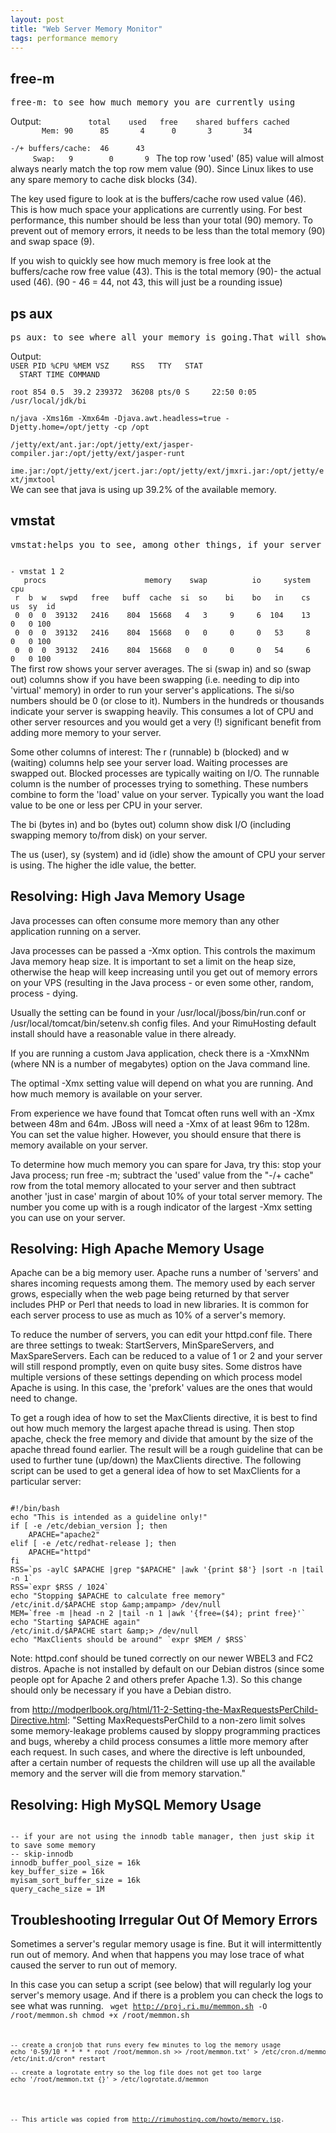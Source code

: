 ```yaml
---
layout: post
title: "Web Server Memory Monitor"
tags: performance memory
---
```


<h2>free-m</h2>
<pre>
free-m: to see how much memory you are currently using
</pre>
Output:
<code>&nbsp;&nbsp;&nbsp;&nbsp;&nbsp;&nbsp;&nbsp;&nbsp;&nbsp; total &nbsp;&nbsp; used&nbsp;&nbsp; free&nbsp;&nbsp;&nbsp; shared buffers cached<br> &nbsp;&nbsp;&nbsp;&nbsp;&nbsp;&nbsp;Mem:&nbsp;90&nbsp;&nbsp;&nbsp;&nbsp;&nbsp; 85 &nbsp;&nbsp;&nbsp;&nbsp;&nbsp; 4&nbsp;&nbsp;&nbsp;&nbsp;&nbsp; 0 &nbsp;&nbsp;&nbsp;&nbsp;&nbsp; 3&nbsp;&nbsp;&nbsp;&nbsp;&nbsp;&nbsp; 34<br>
-/+ buffers/cache:&nbsp; 46&nbsp;&nbsp;&nbsp;&nbsp;&nbsp; 43<br> &nbsp;&nbsp;&nbsp;&nbsp;Swap:&nbsp;&nbsp; 9&nbsp;&nbsp;&nbsp;&nbsp;&nbsp;&nbsp;&nbsp; 0 &nbsp;&nbsp;&nbsp;&nbsp;&nbsp; 9 </code>
The top row 'used' (85) value will almost always nearly match the top row mem value (90).  Since Linux likes to use any spare memory to cache disk blocks (34).

The key used figure to look at is the buffers/cache row used value (46).  This is how much space your applications are currently using.  For best performance, this number should be less than your total (90) memory.  To prevent out of memory errors, it needs to be less than the total memory (90) and swap space (9).

If you wish to quickly see how much memory is free look at the buffers/cache row free value (43). This is the total memory (90)- the actual used (46). (90 - 46 = 44, not 43, this will just be a rounding issue)


<h2>ps aux</h2>
<pre>
ps aux: to see where all your memory is going.That will show the percentage of memory each process is using.  You can use it to identify the top memory users (usually Apache, MySQL and Java processes).
</pre>
Output:
<code>
USER PID %CPU %MEM VSZ&nbsp;&nbsp;&nbsp;&nbsp; RSS&nbsp;&nbsp; TTY&nbsp;&nbsp; STAT
&nbsp; START TIME COMMAND<br>
root 854 0.5&nbsp; 39.2 239372&nbsp; 36208 pts/0 S&nbsp;&nbsp;&nbsp;&nbsp; 22:50 0:05
/usr/local/jdk/bi<br>
n/java -Xms16m -Xmx64m -Djava.awt.headless=true -Djetty.home=/opt/jetty -cp /opt<br>
/jetty/ext/ant.jar:/opt/jetty/ext/jasper-compiler.jar:/opt/jetty/ext/jasper-runt<br>
ime.jar:/opt/jetty/ext/jcert.jar:/opt/jetty/ext/jmxri.jar:/opt/jetty/ext/jmxtool
</code>
We can see that java is using up 39.2% of the available memory.


<h2>vmstat</h2>
<pre>
vmstat:helps you to see, among other things, if your server is swapping.
</pre>
<code>
- vmstat 1 2
   procs                      memory    swap          io     system         cpu
 r  b  w   swpd   free   buff  cache  si  so    bi    bo   in    cs  us  sy  id
 0  0  0  39132   2416    804  15668   4   3     9     6  104    13   0   0 100
 0  0  0  39132   2416    804  15668   0   0     0     0   53     8   0   0 100
 0  0  0  39132   2416    804  15668   0   0     0     0   54     6   0   0 100
</code>
The first row shows your server averages.  The si (swap in) and so (swap out) columns show if you have been swapping (i.e. needing to dip into 'virtual' memory) in order to run your server's applications.  The si/so numbers should be 0 (or close to it).  Numbers in the hundreds or thousands indicate your server is swapping heavily.  This consumes a lot of CPU and other server resources and you would get a very (!) significant benefit from adding more memory to your server.

Some other columns of interest: The r (runnable) b (blocked) and w (waiting) columns help see your server load.  Waiting processes are swapped out.  Blocked processes are typically waiting on I/O.  The runnable column is the number of processes trying to something.  These numbers combine to form the 'load' value on your server.  Typically you want the load value to be one or less per CPU in your server.

The bi (bytes in) and bo (bytes out) column show disk I/O (including swapping memory to/from disk) on your server.

The us (user), sy (system) and id (idle) show the amount of CPU your server is using.  The higher the idle value, the better.

<h2>Resolving: High Java Memory Usage</h2>
Java processes can often consume more memory than any other application running on a server.

Java processes can be passed a -Xmx option.  This controls the maximum Java memory heap size.  It is important to set a limit on the heap size, otherwise the heap will keep increasing until you get out of memory errors on your VPS (resulting in the Java process - or even some other, random, process - dying.

Usually the setting can be found in your /usr/local/jboss/bin/run.conf or /usr/local/tomcat/bin/setenv.sh config files.  And your RimuHosting default install should have a reasonable value in there already.

If you are running a custom Java application, check there is a -XmxNNm (where NN is a number of megabytes) option on the Java command line.

The optimal -Xmx setting value will depend on what you are running.  And how much memory is available on your server.

From experience we have found that Tomcat often runs well with an -Xmx between 48m and 64m.  JBoss will need a -Xmx of at least 96m to 128m.  You can set the value higher.  However, you should ensure that there is memory available on your server.

To determine how much memory you can spare for Java, try this: stop your Java process; run free -m; subtract the 'used' value from the "-/+ cache" row from the total memory allocated to your server and then subtract another 'just in case' margin of about 10% of your total server memory.  The number you come up with is a rough indicator of the largest -Xmx setting you can use on your server.

<h2>Resolving: High Apache Memory Usage</h2>
Apache can be a big memory user.  Apache runs a number of 'servers' and shares incoming requests among them.  The memory used by each server grows, especially when the web page being returned by that server includes PHP or Perl that needs to load in new libraries.  It is common for each server process to use as much as 10% of a server's memory.

To reduce the number of servers, you can edit your httpd.conf file.  There are three settings to tweak: StartServers, MinSpareServers, and MaxSpareServers.  Each can be reduced to a value of 1 or 2 and your server will still respond promptly, even on quite busy sites.  Some distros have multiple versions of these settings depending on which process model Apache is using.  In this case, the 'prefork' values are the ones that would need to change.

To get a rough idea of how to set the MaxClients directive, it is best to find out how much memory the largest apache thread is using. Then stop apache, check the free memory and divide that amount by the size of the apache thread found earlier. The result will be a rough guideline that can be used to further tune (up/down) the MaxClients directive. The following script can be used to get a general idea of how to set MaxClients for a particular server:
<pre class="codebox"><code>
#!/bin/bash
echo "This is intended as a guideline only!"
if [ -e /etc/debian_version ]; then
    APACHE="apache2"
elif [ -e /etc/redhat-release ]; then
    APACHE="httpd"
fi
RSS=`ps -aylC $APACHE |grep "$APACHE" |awk '{print $8'} |sort -n |tail -n 1`
RSS=`expr $RSS / 1024`
echo "Stopping $APACHE to calculate free memory"
/etc/init.d/$APACHE stop &amp;amp;ampamp&gt; /dev/null
MEM=`free -m |head -n 2 |tail -n 1 |awk '{free=($4); print free}'`
echo "Starting $APACHE again"
/etc/init.d/$APACHE start &amp;amp;&gt; /dev/null
echo "MaxClients should be around" `expr $MEM / $RSS`
</code></pre>
Note: httpd.conf should be tuned correctly on our newer WBEL3 and FC2 distros.  Apache is not installed by default on our Debian distros (since some people opt for Apache 2 and others prefer Apache 1.3).  So this change should only be necessary if you have a Debian distro.

from http://modperlbook.org/html/11-2-Setting-the-MaxRequestsPerChild-Directive.html: "Setting MaxRequestsPerChild to a non-zero limit solves some memory-leakage problems caused by sloppy programming practices and bugs, whereby a child process consumes a little more memory after each request. In such cases, and where the directive is left unbounded, after a certain number of requests the children will use up all the available memory and the server will die from memory starvation."

<h2>Resolving: High MySQL Memory Usage</h2>

<code>
-- if your are not using the innodb table manager, then just skip it to save some memory
-- skip-innodb
innodb_buffer_pool_size = 16k
key_buffer_size = 16k
myisam_sort_buffer_size = 16k
query_cache_size = 1M
</code>


<h2>Troubleshooting Irregular Out Of Memory Errors</h2>
Sometimes a server's regular memory usage is fine.  But it will intermittently run out of memory.  And when that happens you may lose trace of what caused the server to run out of memory.

In this case you can setup a script (see below) that will regularly log your server's memory usage.  And if there is a problem you can check the logs to see what was running.
<code>
wget http://proj.ri.mu/memmon.sh -O /root/memmon.sh
chmod +x /root/memmon.sh
<code>
<pre>
-- create a cronjob that runs every few minutes to log the memory usage
echo '0-59/10 * * * * root /root/memmon.sh >> /root/memmon.txt' > /etc/cron.d/memmon
/etc/init.d/cron* restart 

-- create a logrotate entry so the log file does not get too large
echo '/root/memmon.txt {}' > /etc/logrotate.d/memmon

</pre>

--
This article was copied from http://rimuhosting.com/howto/memory.jsp.

